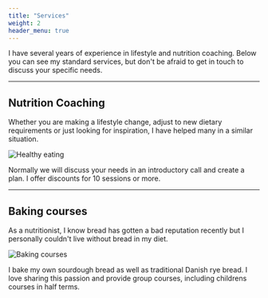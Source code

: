 ```yaml
---
title: "Services"
weight: 2
header_menu: true
---
```


I have several years of experience in lifestyle and nutrition
coaching. Below you can see my standard services, but don't be afraid
to get in touch to discuss your specific needs.

---

## Nutrition Coaching

Whether you are making a lifestyle change, adjust to new dietary
requirements or just looking for inspiration, I have helped many in a
similar situation.

![Healthy eating](images/istockphoto-1295633127-1024x1024.jpg)

Normally we will discuss your needs in an introductory call and create
a plan. I offer discounts for 10 sessions or more.

---

## Baking courses

As a nutritionist, I know bread has gotten a bad reputation recently
but I personally couldn't live without bread in my diet.

![Baking courses](images/istockphoto-1225036982-1024x1024.jpg)

I bake my own sourdough bread as well as traditional Danish rye
bread. I love sharing this passion and provide group courses,
including childrens courses in half terms.
